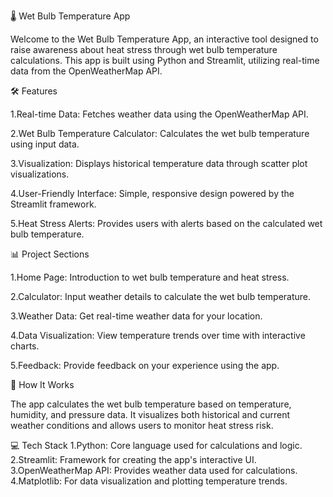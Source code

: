 🌡️ Wet Bulb Temperature App


Welcome to the Wet Bulb Temperature App, an interactive tool designed to raise awareness about heat stress through wet bulb temperature calculations. This app is built using Python and Streamlit, utilizing real-time data from the OpenWeatherMap API.

🛠️ Features

1.Real-time Data: Fetches weather data using the OpenWeatherMap API.

2.Wet Bulb Temperature Calculator: Calculates the wet bulb temperature using input data.

3.Visualization: Displays historical temperature data through scatter plot visualizations.

4.User-Friendly Interface: Simple, responsive design powered by the Streamlit framework.

5.Heat Stress Alerts: Provides users with alerts based on the calculated wet bulb temperature.

📊 Project Sections

1.Home Page: Introduction to wet bulb temperature and heat stress.

2.Calculator: Input weather details to calculate the wet bulb temperature.

3.Weather Data: Get real-time weather data for your location.

4.Data Visualization: View temperature trends over time with interactive charts.

5.Feedback: Provide feedback on your experience using the app.

🧪 How It Works

The app calculates the wet bulb temperature based on temperature, humidity, and pressure data. It visualizes both historical and current weather conditions and allows users to monitor heat stress risk.

💻 Tech Stack
1.Python: Core language used for calculations and logic.
2.Streamlit: Framework for creating the app's interactive UI.
3.OpenWeatherMap API: Provides weather data used for calculations.
4.Matplotlib: For data visualization and plotting temperature trends.
